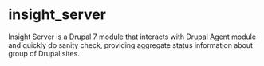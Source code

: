 # insight_server
Insight Server is a Drupal 7 module that interacts with Drupal Agent module and quickly do sanity check, providing aggregate status information about group of Drupal sites.
